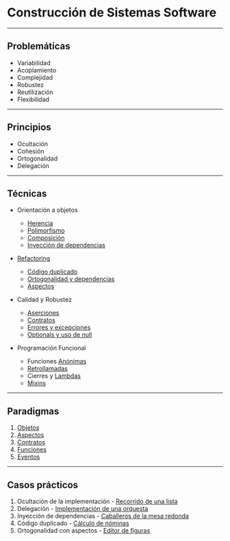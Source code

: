 
# Construcción de Sistemas Software

---

## Problemáticas

- Variabilidad
- Acoplamiento
- Complejidad
- Robustez
- Reutilización
- Flexibilidad

---

## Principios

- Ocultación
- Cohesión
- Ortogonalidad
- Delegación

---

## Técnicas

- Orientación a objetos
    - [Herencia](iiss-oop.md#herencia)
    - [Polimorfismo](iiss-oop.md#polimorfismo)
    - [Composición](iiss-oop.md#composicion)
    - [Inyección de dependencias](iiss-oop.md#inyeccion)

- [Refactoring](iiss-oop.md#refactoring)
    - [Código duplicado](iiss-oop.md#duplcode)
    - [Ortogonalidad y dependencias](iiss-oop.md#ortogonalidad)
    - [Aspectos](iiss-aop.md#aspectos)
  
- Calidad y Robustez
    - [Aserciones](iiss-dbc.md#assert)
    - [Contratos](iiss-dbc.md#contracts)
    - [Errores y excepciones](iiss-oop.md#errores)
    - [Optionals y uso de null](iiss-oop.md#null)

- Programación Funcional
    - Funciones [Anónimas](iiss-fp.md#anonimas)
    - [Retrollamadas](iiss-fp.md#callbacks)
    - Cierres y [Lambdas](iiss-fp.md#lambdas)
    - [Mixins](iiss-fp.md#mixins)

<!--
- Reflexión
- Metaprogramación
-->

---

## Paradigmas

1. [Objetos](iiss-oop.md)
2. [Aspectos](iiss-aop.md)
3. [Contratos](iiss-dbc.md)
4. [Funciones](iiss-fp.md)
5. [Eventos](iiss-evp.md)

---

## Casos prácticos

1. Ocultación de la implementación - [Recorrido de una lista](iiss-oop.md#recorridolista)
2. Delegación - [Implementación de una orquesta](iiss-oop.md#orquesta)
3. Inyección de dependencias - [Caballeros de la mesa redonda](iiss-oop.md#knights)
4. Código duplicado - [Cálculo de nóminas](iiss-oop.md#nominas)
5. Ortogonalidad con aspectos - [Editor de figuras](iiss-aop.md#aspectos)
